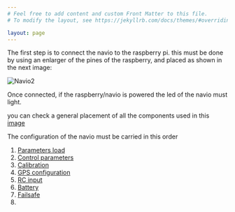 ```yaml
---
# Feel free to add content and custom Front Matter to this file.
# To modify the layout, see https://jekyllrb.com/docs/themes/#overriding-theme-defaults

layout: page
---
```


The first step is to connect the navio to the raspberry pi. this must be done by using an enlarger of the pines of the raspberry, and placed as shown in the next image:

![Navio2](../assets/Navio2.jpeg)

Once connected, if the raspberry/navio is powered the led of the navio must light.

you can check a general placement of all the components used in this [image](../assets/box.jpg)

The configuration of the navio must be carried in this order

1. [Parameters load](./Navio2/parameters.html)
2. [Control parameters](./Navio2/PID.html)
3. [Calibration](./Navio2/Calibration.html)
4. [GPS configuration](./Navio2/GPS.html)
5. [RC input](./Navio2/RC.html)
6. [Battery](./Navio2/Battery.html)
7. [Failsafe](./Navio2/Failsafe.html)
8. 
